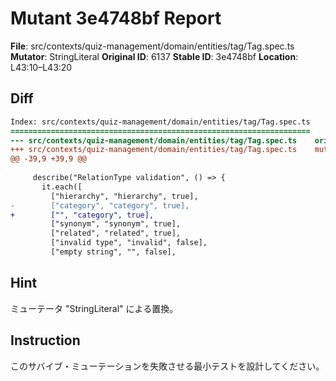 # Mutant 3e4748bf Report

**File**: src/contexts/quiz-management/domain/entities/tag/Tag.spec.ts
**Mutator**: StringLiteral
**Original ID**: 6137
**Stable ID**: 3e4748bf
**Location**: L43:10–L43:20

## Diff

```diff
Index: src/contexts/quiz-management/domain/entities/tag/Tag.spec.ts
===================================================================
--- src/contexts/quiz-management/domain/entities/tag/Tag.spec.ts	original
+++ src/contexts/quiz-management/domain/entities/tag/Tag.spec.ts	mutated #6137
@@ -39,9 +39,9 @@
 
     describe("RelationType validation", () => {
       it.each([
         ["hierarchy", "hierarchy", true],
-        ["category", "category", true],
+        ["", "category", true],
         ["synonym", "synonym", true],
         ["related", "related", true],
         ["invalid type", "invalid", false],
         ["empty string", "", false],
```

## Hint

ミューテータ "StringLiteral" による置換。

## Instruction

このサバイブ・ミューテーションを失敗させる最小テストを設計してください。
